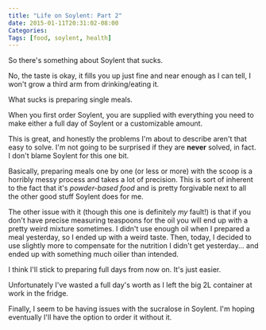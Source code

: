 ```yaml
---
title: "Life on Soylent: Part 2"
date: 2015-01-11T20:31:02-08:00
Categories: 
Tags: [food, soylent, health]
---
```


So there's something about Soylent that sucks.

No, the taste is okay, it fills you up just fine and near enough as I can tell, I won't grow a third arm from drinking/eating it.

What sucks is preparing single meals.

<!-- more -->

When you first order Soylent, you are supplied with everything you need to make either a full day of Soylent or a customizable amount.

This is great, and honestly the problems I'm about to describe aren't that easy to solve. I'm not going to be surprised if they are **never** solved, in fact. I don't blame Soylent for this one bit.

Basically, preparing meals one by one (or less or more) with the scoop is a horribly messy process and takes a lot of precision. This is sort of inherent to the fact that it's *powder-based food* and is pretty forgivable next to all the other good stuff Soylent does for me.

The other issue with it (though this one is definitely *my* fault!) is that if you don't have precise measuring teaspoons for the oil you will end up with a pretty weird mixture sometimes. I didn't use enough oil when I prepared a meal yesterday, so I ended up with a weird taste. Then, today, I decided to use slightly more to compensate for the nutrition I didn't get yesterday... and ended up with something much oilier than intended.

I think I'll stick to preparing full days from now on. It's just easier.

Unfortunately I've wasted a full day's worth as I left the big 2L container at work in the fridge.

Finally, I seem to be having issues with the sucralose in Soylent. I'm hoping eventually I'll have the option to order it without it.
